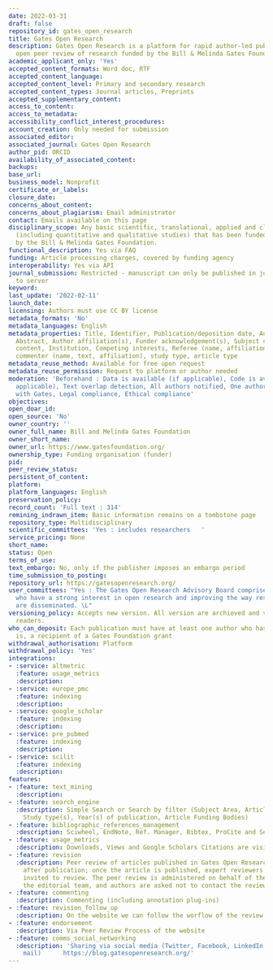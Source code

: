 ```yaml
---
date: 2022-03-31
draft: false
repository_id: gates_open_research
title: Gates Open Research
description: Gates Open Research is a platform for rapid author-led publication and
  open peer review of research funded by the Bill & Melinda Gates Foundation
academic_applicant_only: 'Yes'
accepted_content_formats: Word doc, RTF
accepted_content_language:
accepted_content_level: Primary and secondary research
accepted_content_types: Journal articles, Preprints
accepted_supplementary_content:
access_to_content:
access_to_metadata:
accessibility_conflict_interest_procedures:
account_creation: Only needed for submission
associated_editor:
associated_journal: Gates Open Research
author_pid: ORCID
availability_of_associated_content:
backups:
base_url:
business_model: Nonprofit
certificate_or_labels:
closure_date:
concerns_about_content:
concerns_about_plagiarism: Email administrator
contact: Emails available on this page
disciplinary_scope: Any basic scientific, translational, applied and clinical research
  (including quantitative and qualitative studies) that has been funded (or co-funded)
  by the Bill & Melinda Gates Foundation.
functional_description: Yes via FAQ
funding: Article processing charges, covered by funding agency
interoperability: Yes via API
journal_submission: Restricted - manuscript can only be published in journal linked
  to server
keyword:
last_update: '2022-02-11'
launch_date:
licensing: Authors must use CC BY license
metadata_formats: 'No'
metadata_languages: English
metadata_properties: Title, Identifier, Publication/deposition date, Author name(s),
  Abstract, Author affiliation(s), Funder acknowledgement(s), Subject category, Full-text
  content, Institution, Competing interests, Referee (name, affiliation, referee report),
  commenter (name, text, affiliation), study type, article type
metadata_reuse_method: Available for free upon request
metadata_reuse_permission: Request to platform or author needed
moderation: 'Beforehand : Data is available (if applicable), Code is available (if
  applicable), Text overlap detection, All authors notified, One author affiliated
  with Gates, Legal compliance, Ethical compliance'
objectives:
open_doar_id:
open_source: 'No'
owner_country: ''
owner_full_name: Bill and Melinda Gates Foundation
owner_short_name:
owner_url: https://www.gatesfoundation.org/
ownership_type: Funding organisation (funder)
pid:
peer_review_status:
persistent_of_content:
platform:
platform_languages: English
preservation_policy:
record_count: 'Full text : 314'
remining_indrawn_item: Basic information remains on a tombstone page
repository_type: Multidisciplinary
scientific_committees: 'Yes : includes researchers   '
service_pricing: None
short_name:
status: Open
terms_of_use:
text_embargo: No, only if the publisher imposes an embargo period
time_submission_to_posting:
repository_url: https://gatesopenresearch.org/
user_committees: "Yes : The Gates Open Research Advisory Board comprises individuals
  who have a strong interest in open research and improving the way research findings
  are disseminated. \L"
versioning_policy: Accepts new version. All version are archieved and visible for
  readers.
who_can_deposit: Each publication must have at least one author who has been, or still
  is, a recipient of a Gates Foundation grant
withdrawal_authorisation: Platform
withdrawal_policy: 'Yes'
integrations:
- :service: altmetric
  :feature: usage_metrics
  :description:
- :service: europe_pmc
  :feature: indexing
  :description:
- :service: google_scholar
  :feature: indexing
  :description:
- :service: pre_pubmed
  :feature: indexing
  :description:
- :service: scilit
  :feature: indexing
  :description:
features:
- :feature: text_mining
  :description:
- :feature: search_engine
  :description: Simple Search or Search by filter (Subject Area, Article type(s),
    Study type(s), Year(s) of publication, Article Funding Bodies)
- :feature: bibliographic_references_management
  :description: Sciwheel, EndNote, Ref. Manager, Bibtex, ProCite and Sente
- :feature: usage_metrics
  :description: Downloads, Views and Google Scholars Citations are visible to everyone
- :feature: revision
  :description: Peer review of articles published in Gates Open Research takes place
    after publication; once the article is published, expert reviewers are formally
    invited to review. The peer review is administered on behalf of the authors by
    the editorial team, and authors are asked not to contact the reviewers directly.
- :feature: commenting
  :description: Commenting (including annotation plug-ins)
- :feature: revision_follow_up
  :description: On the website we can follow the worflow of the review of the article
- :feature: endorsement
  :description: Via Peer Review Process of the website
- :feature: comms_social_networking
  :description: 'Sharing via social media (Twitter, Facebook, LinkedIn, Reddit and
    mail)      https://blog.gatesopenresearch.org/'
---
```




